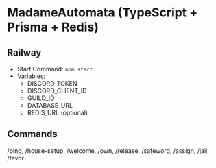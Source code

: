 # MadameAutomata (TypeScript + Prisma + Redis)

## Railway
- Start Command: `npm start`
- Variables:
  - DISCORD_TOKEN
  - DISCORD_CLIENT_ID
  - GUILD_ID
  - DATABASE_URL
  - REDIS_URL (optional)

## Commands
/ping, /house-setup, /welcome, /own, /release, /safeword, /assign, /jail, /favor
